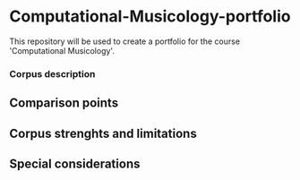 # Computational-Musicology-portfolio
This repository will be used to create a portfolio for the course 'Computational Musicology'. 

### Corpus description


## Comparison points


## Corpus strenghts and limitations


## Special considerations

